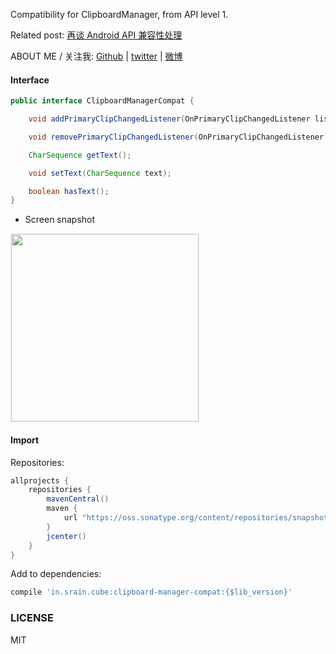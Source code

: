 Compatibility for ClipboardManager, from API level 1.

Related post: [再谈 Android API 兼容性处理](http://www.liaohuqiu.net/cn/posts/android-api-compat-guide/)

ABOUT ME / 关注我:  [Github](https://github.com/liaohuqiu) | [twitter](https://twitter.com/liaohuqiu) | [微博](http://weibo.com/liaohuqiu)

#### Interface

```java
public interface ClipboardManagerCompat {

    void addPrimaryClipChangedListener(OnPrimaryClipChangedListener listener);

    void removePrimaryClipChangedListener(OnPrimaryClipChangedListener listener);

    CharSequence getText();

    void setText(CharSequence text);

    boolean hasText();
}
```

* Screen snapshot

<div><img src='https://raw.githubusercontent.com/liaohuqiu/android-ClipboardManagerCompat/master/art/clipboard-manager-compat.gif' width="300px" style='border: #f1f1f1 solid 1px'/></div>

#### Import

Repositories:

```groovy
allprojects {
    repositories {
        mavenCentral()
        maven {
            url "https://oss.sonatype.org/content/repositories/snapshots"
        }
        jcenter()
    }
}
```

Add to dependencies:

```groovy
compile 'in.srain.cube:clipboard-manager-compat:{$lib_version}'
```

### LICENSE

MIT
